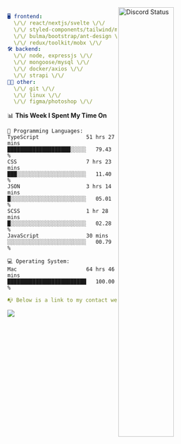 
<a href="https://discord.com/users/279302975371870218" target="_blank">
    <img width="50%" align="right" alt="Discord Status" src="https://lanyard.cnrad.dev/api/279302975371870218?bg=161B22&borderRadius=5px%205px%200%200&hideTimestamp=true&idleMessage=Just%20chillin%27%20at%20the%20moment&animated=true">
</a>

```yaml
🖥️ frontend: 
  \/\/ react/nextjs/svelte \/\/
  \/\/ styled-components/tailwind/mui/
  \/\/ bulma/bootstrap/ant-design \/\/
  \/\/ redux/toolkit/mobx \/\/
🛠 backend: 
  \/\/ node, expressjs \/\/
  \/\/ mongoose/mysql \/\/
  \/\/ docker/axios \/\/
  \/\/ strapi \/\/
👨‍💻 other: 
  \/\/ git \/\/ 
  \/\/ linux \/\/
  \/\/ figma/photoshop \/\/
```
<!--START_SECTION:waka-->
📊 **This Week I Spent My Time On** 

```text
💬 Programming Languages: 
TypeScript               51 hrs 27 mins      ████████████████████░░░░░   79.43 % 
CSS                      7 hrs 23 mins       ███░░░░░░░░░░░░░░░░░░░░░░   11.40 % 
JSON                     3 hrs 14 mins       █░░░░░░░░░░░░░░░░░░░░░░░░   05.01 % 
SCSS                     1 hr 28 mins        █░░░░░░░░░░░░░░░░░░░░░░░░   02.28 % 
JavaScript               30 mins             ░░░░░░░░░░░░░░░░░░░░░░░░░   00.79 % 

💻 Operating System: 
Mac                      64 hrs 46 mins      █████████████████████████   100.00 % 
```


<!--END_SECTION:waka-->
```yaml
📭 Below is a link to my contact website 
```
<a href="https://mxns.xyz" target="_black"> <img src="https://img.shields.io/badge/website-161B22?style=for-the-badge&logo=About.me&logoColor=white"></img> <a/>
